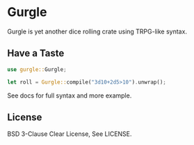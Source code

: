 # Gurgle

Gurgle is yet another dice rolling crate using TRPG-like syntax.

## Have a Taste

```rust
use gurgle::Gurgle;

let roll = Gurgle::compile("3d10+2d5>10").unwrap();
```

See docs for full syntax and more example.

## License

BSD 3-Clause Clear License, See LICENSE.
